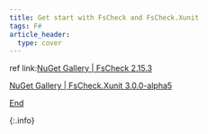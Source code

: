 ```yaml
---
title: Get start with FsCheck and FsCheck.Xunit
tags: F# 
article_header:
  type: cover
---
```




ref link:[NuGet Gallery | FsCheck 2.15.3](https://www.nuget.org/packages/FsCheck)

[NuGet Gallery | FsCheck.Xunit 3.0.0-alpha5](https://www.nuget.org/packages/FsCheck.Xunit/3.0.0-alpha5)

[End]()

{:.info}  

